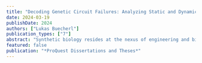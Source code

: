 ```yaml
---
title: "Decoding Genetic Circuit Failures: Analyzing Static and Dynamic Failures in Genetic Circuitry"
date: 2024-03-19
publishDate: 2024
authors: ["Lukas Buecherl"]
publication_types: ["7"]
abstract: "Synthetic biology resides at the nexus of engineering and biology, employing diverse ap- proaches to engineer biological systems. These systems can be as simple as DNA sequences, bio- chemical reactions, or more abstracted through control theory or digital logic, among other ways. Similar to other engineering disciplines, for real-world applications, the designed systems must ex- hibit robustness and adaptability to environmental changes beyond controlled laboratory settings. This dissertation focuses on genetic constructs viewed specifically as digital logic genetic circuits, examining their implementation and failure behavior. It aims to elucidate and analyze various failure modes and proposes analytical methods to enhance genetic circuit robustness. This work defines genetic circuit failure, where deviations from expected output are deemed as unexpected and faulty. Such deviations may stem from failures at the cellular level or from flaws in the circuit’s logic implementation or Boolean function. Subsequently, this dissertation develops computational methods to predict circuit behavior, employing diverse analysis techniques such as ordinary differ- ential equation analysis, stochastic simulation algorithms, and stochastic model verification. These methodologies enable the prediction of the likelihood of failure occurrence. Furthermore, this dis- sertation compares different computational modeling techniques to assess the effort required for genetic circuit analysis. Finally, experimental validation is provided for a predicted circuit failure, demonstrating the practical application of the proposed methodologies."
featured: false
publication: "*ProQuest Dissertations and Theses*"
---
```

